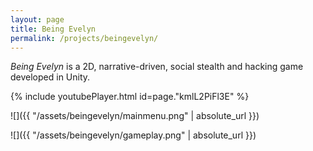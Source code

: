 ```yaml
---
layout: page
title: Being Evelyn
permalink: /projects/beingevelyn/
---
```


<em>Being Evelyn</em> is a 2D, narrative-driven, social stealth and hacking game developed in Unity.

{% include youtubePlayer.html id=page."kmlL2PiFl3E" %}

![]({{ "/assets/beingevelyn/mainmenu.png" | absolute_url }})

![]({{ "/assets/beingevelyn/gameplay.png" | absolute_url }})
